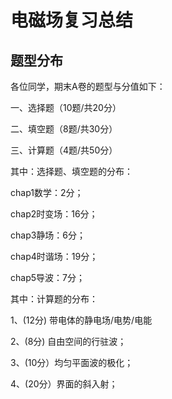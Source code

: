 # 电磁场复习总结

## 题型分布
各位同学，期末A卷的题型与分值如下：

一、选择题（10题/共20分）

二、填空题（8题/共30分）

三、计算题（4题/共50分）

其中：选择题、填空题的分布：

chap1数学：2分；

chap2时变场：16分；

chap3静场：6分；

chap4时谐场：19分；

chap5导波：7分；

其中：计算题的分布：

1、(12分) 带电体的静电场/电势/电能

2、(8分) 自由空间的行驻波；

3、(10分）均匀平面波的极化；

4、(20分）界面的斜入射；

